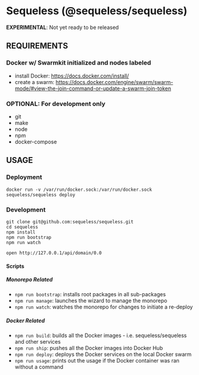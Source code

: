 # Sequeless (@sequeless/sequeless)

**EXPERIMENTAL**: Not yet ready to be released

## REQUIREMENTS

### Docker w/ Swarmkit initialized and nodes labeled

- install Docker: https://docs.docker.com/install/
- create a swarm: https://docs.docker.com/engine/swarm/swarm-mode/#view-the-join-command-or-update-a-swarm-join-token

### OPTIONAL: For development only

- git
- make
- node
- npm
- docker-compose

## USAGE


### Deployment

```
docker run -v /var/run/docker.sock:/var/run/docker.sock sequeless/sequeless deploy
```

### Development

```
git clone git@github.com:sequeless/sequeless.git
cd sequeless
npm install
npm run bootstrap
npm run watch

open http://127.0.0.1/api/domain/0.0
```

#### Scripts

##### Monorepo Related

- `npm run bootstrap`: installs root packages in all sub-packages
- `npm run manage`: launches the wizard to manage the monorepo
- `npm run watch`: watches the monorepo for changes to initiate a re-deploy

##### Docker Related

- `npm run build`: builds all the Docker images - i.e. sequeless/sequeless and other services
- `npm run ship`: pushes all the Docker images into Docker Hub
- `npm run deploy`: deploys the Docker services on the local Docker swarm
- `npm run usage`: prints out the usage if the Docker container was ran without a command
